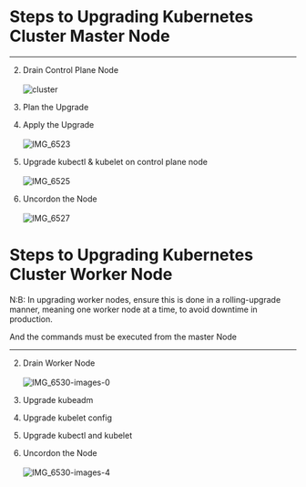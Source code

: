  # Steps to Upgrading Kubernetes Cluster Master Node
****
2. Drain Control Plane Node<br><br>
![cluster](https://github.com/user-attachments/assets/b7b7cb6a-0a12-413a-a0a8-5d374ddcc092)
3. Plan the Upgrade
4. Apply the Upgrade<br><br>
![IMG_6523](https://github.com/user-attachments/assets/dd9c0563-222b-4bf4-bbdb-a0e1091c20f3)

5. Upgrade kubectl & kubelet on control plane node<br><br>
![IMG_6525](https://github.com/user-attachments/assets/bedfae36-0163-4398-96b0-3bb2082eedd0)

6. Uncordon the Node<br><br>
![IMG_6527](https://github.com/user-attachments/assets/370ba620-9f29-4442-8a39-1af08c1c4c25)


 # Steps to Upgrading Kubernetes Cluster Worker Node

N:B: In upgrading worker nodes, ensure this is done in a rolling-upgrade manner, meaning one worker node at a time, to avoid downtime in production.

And the commands must be executed from the master Node
 ****
 2. Drain Worker Node <br><br>
![IMG_6530-images-0](https://github.com/user-attachments/assets/d3eb4572-1844-41b6-b530-bc2a4c9c3463)

 3. Upgrade kubeadm
 4. Upgrade kubelet config
 5. Upgrade kubectl and kubelet
 6. Uncordon the Node <br><br>
![IMG_6530-images-4](https://github.com/user-attachments/assets/b89b54e7-b04e-47af-81a2-8c73937b0b0b)




